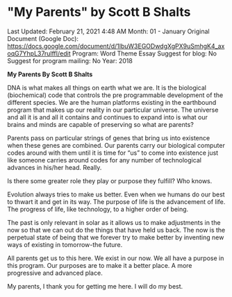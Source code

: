 # "My Parents" by Scott B Shalts

Last Updated: February 21, 2021 4:48 AM
Month: 01 - January
Original Document (Google Doc): https://docs.google.com/document/d/1lbuW3EGODwdgXgPX9uSmhgK4_axoqG7YhpL37rulffI/edit
Program: Word Theme Essay
Suggest for blog: No
Suggest for program mailing: No
Year: 2018

**My Parents By Scott B Shalts**

DNA is what makes all things on earth what we are. It is the biological (biochemical) code that controls the pre programmable development of the different species. We are the human platforms existing in the earthbound program that makes up our reality in our particular universe. The universe and all it is and all it contains and continues to expand into is what our brains and minds are capable of preserving so what are parents?

Parents pass on particular strings of genes that bring us into existence when these genes are combined. Our parents carry our biological computer codes around with them until it is time for “us” to come into existence just like someone carries around codes for any number of technological advances in his/her head. Really.

Is there some greater role they play or purpose they fulfill? Who knows.

Evolution always tries to make us better. Even when we humans do our best to thwart it and get in its way. The purpose of life is the advancement of life. The progress of life, like technology, to a higher order of being.

The past is only relevant in solar as it allows us to make adjustments in the now so that we can out do the things that have held us back. The now is the perpetual state of being that we forever try to make better by inventing new ways of existing in tomorrow-the future.

All parents get us to this here. We exist in our now. We all have a purpose in this program. Our purposes are to make it a better place. A more progressive and advanced place.

My parents, I thank you for getting me here. I will do my best.